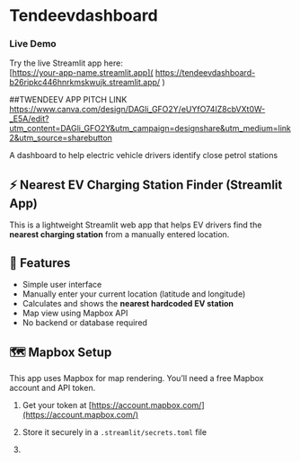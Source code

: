 # Tendeevdashboard

### Live Demo

Try the live Streamlit app here:  
[https://your-app-name.streamlit.app]( https://tendeevdashboard-b26ripkc446hnrkmskwujk.streamlit.app/ )

##TWENDEEV APP PITCH LINK
https://www.canva.com/design/DAGli_GFO2Y/eUYfO74IZ8cbVXt0W-_E5A/edit?utm_content=DAGli_GFO2Y&utm_campaign=designshare&utm_medium=link2&utm_source=sharebutton


A dashboard to help electric vehicle drivers identify close petrol stations
## ⚡ Nearest EV Charging Station Finder (Streamlit App)

This is a lightweight Streamlit web app that helps EV drivers find the **nearest charging station** from a manually entered location.

## 🚀 Features

- Simple user interface
- Manually enter your current location (latitude and longitude)
- Calculates and shows the **nearest hardcoded EV station**
- Map view using Mapbox API
- No backend or database required

## 🗺️ Mapbox Setup

This app uses Mapbox for map rendering. You’ll need a free Mapbox account and API token.

1. Get your token at [https://account.mapbox.com/](https://account.mapbox.com/)
2. Store it securely in a `.streamlit/secrets.toml` file

3. 


